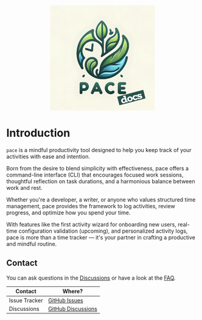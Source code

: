 <p align="center">
<img src="https://raw.githubusercontent.com/pace-rs/assets/main/logos/readme_header_docs.png" height="275" />
<p>

# Introduction

`pace` is a mindful productivity tool designed to help you keep track of your activities with ease and intention.

Born from the desire to blend simplicity with effectiveness, pace offers a command-line interface (CLI) that encourages focused work sessions, thoughtful reflection on task durations, and a harmonious balance between work and rest.

Whether you're a developer, a writer, or anyone who values structured time management, pace provides the framework to log activities, review progress, and optimize how you spend your time.

With features like the first activity wizard for onboarding new users, real-time configuration validation (upcoming), and personalized activity logs, pace is more than a time tracker — it's your partner in crafting a productive and mindful routine.

## Contact

You can ask questions in the
[Discussions](https://github.com/pace-rs/discussions) or have a look at
the [FAQ](./FAQ.md).

| Contact       | Where?                                                                                                          |
| ------------- | --------------------------------------------------------------------------------------------------------------- |
| Issue Tracker | [GitHub Issues](https://github.com/pace-rs/pace/issues/new/choose)                                                     |
| Discussions   | [GitHub Discussions](https://github.com/pace-rs/discussions)                                           |
